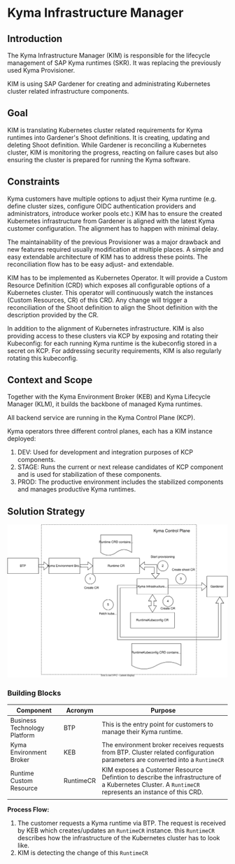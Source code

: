 # Kyma Infrastructure Manager


## Introduction

The Kyma Infrastructure Manager (KIM) is responsible for the lifecycle management of SAP Kyma runtimes (SKR). It was replacing the previously used Kyma Provisioner.

KIM is using SAP Gardener for creating and administrating Kubernetes cluster related infrastructure components.


## Goal

KIM is translating Kubernetes cluster related requirements for Kyma runtimes into Gardener's Shoot definitions. It is creating, updating and deleting Shoot definition. While Gardener is reconciling a Kubernetes cluster, KIM is monitoring the progress, reacting on failure cases but also ensuring the cluster is prepared for running the Kyma software.


## Constraints

Kyma customers have multiple options to adjust their Kyma runtime  (e.g. define cluster sizes, configure OIDC authentication providers and administrators, introduce worker pools etc.) KIM has to ensure the created Kubernetes infrastructure from Gardener is aligned with the latest Kyma customer configuration. The alignment has to happen with minimal delay.

The maintainability of the previous Provisioner was a major drawback and new features required usually modification at multiple places. A simple and easy extendable architecture of KIM has to address these points. The reconciliation flow has to be easy adjust- and extendable.

KIM has to be implemented as Kubernetes Operator. It will provide a Custom Resource Definition (CRD) which exposes all configurable options of a Kubernetes cluster. This operator will continuously watch the instances (Custom Resources, CR) of this CRD. Any change will trigger a reconciliation of the Shoot definition to align the Shoot definition with the description provided by the CR.

In addition to the alignment of Kubernetes infrastructure. KIM is also providing access to these clusters via KCP by exposing and rotating their Kubeconfig: for each running Kyma runtime is the kubeconfig stored in a secret on KCP. For addressing security requirements, KIM is also regularly rotating this kubeconfig.

## Context and Scope

Together with the Kyma Environment Broker (KEB) and Kyma Lifecycle Manager (KLM), it builds the backbone of managed Kyma runtimes.

All backend service are running in the Kyma Control Plane (KCP).

Kyma operators three different control planes, each has a KIM instance deployed:

1. DEV: Used for development and integration purposes of KCP components.
2. STAGE: Runs the current or next release candidates of KCP component and is used for stabilization of these components.
3. PROD: The productive environment includes the stabilized components and manages productive Kyma runtimes.



## Solution Strategy

![architecture](../adr/assets/keb-kim-target-arch.drawio.svg)

### Building Blocks

|Component|Acronym|Purpose|
|--|--|--|
|Business Technology Platform|BTP|This is the entry point for customers to manage their Kyma runtime.|
|Kyma Environment Broker|KEB|The environment broker receives requests from BTP. Cluster related configuration parameters are converted into a `RuntimeCR`|
|Runtime Custom Resource|RuntimeCR|KIM exposes a Customer Resource Defintion to describe the infrastructure of a Kubernetes Cluster. A `RuntimeCR` represents an instance of this CRD.|
|||


**Process Flow:**

1. The customer requests  a Kyma runtime via BTP. The request is received by KEB which creates/updates an `RuntimeCR` instance. this `RuntimeCR` describes how the infrastructure of the Kubernetes cluster has to look like.
2. KIM is detecting the change of this `RuntimeCR` 